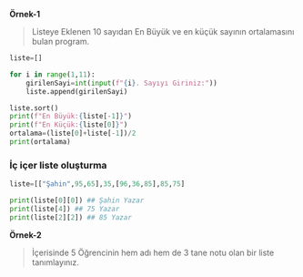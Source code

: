 **Örnek-1**
> Listeye Eklenen 10 sayıdan En Büyük  ve en küçük sayının ortalamasını bulan program.

```python
liste=[]

for i in range(1,11):
    girilenSayi=int(input(f"{i}. Sayıyı Giriniz:"))
    liste.append(girilenSayi)

liste.sort()
print(f"En Büyük:{liste[-1]}")
print(f"En Küçük:{liste[0]}")
ortalama=(liste[0]+liste[-1])/2
print(ortalama)


```

### İç içer liste oluşturma ###


```python
liste=[["Şahin",95,65],35,[96,36,85],85,75]

print(liste[0][0]) ## Şahin Yazar
print(liste[4]) ## 75 Yazar
print(liste[2][2]) ## 85 Yazar

```

**Örnek-2**

> İçerisinde 5 Öğrencinin hem adı hem de 3 tane notu olan bir liste tanımlayınız.
